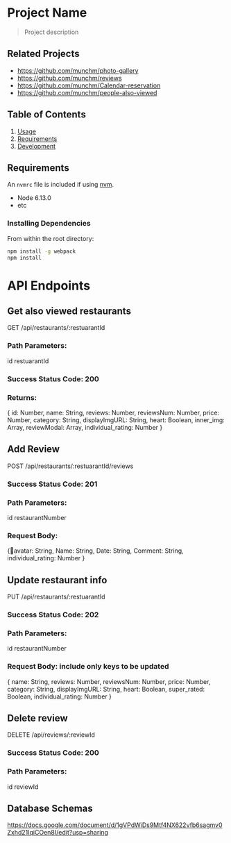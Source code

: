 # Project Name

> Project description

## Related Projects

 - https://github.com/munchm/photo-gallery
 - https://github.com/munchm/reviews
 - https://github.com/munchm/Calendar-reservation
 - https://github.com/munchm/people-also-viewed

## Table of Contents

1. [Usage](#Usage)
1. [Requirements](#requirements)
1. [Development](#development)



## Requirements

An `nvmrc` file is included if using [nvm](https://github.com/creationix/nvm).

- Node 6.13.0
- etc


### Installing Dependencies

From within the root directory:

```sh
npm install -g webpack
npm install
```

# API Endpoints

## Get also viewed restaurants
GET /api/restaurants/:restuarantId
### Path Parameters:
id restuarantId
### Success Status Code: 200
### Returns:
  {
  id: Number,
  name: String,
  reviews: Number,
  reviewsNum: Number,
  price: Number,
  category: String,
  displayImgURL: String,
  heart: Boolean,
  inner_img: Array,
  reviewModal: Array,
  individual_rating: Number
}

##  Add Review
POST /api/restaurants/:restuarantId/reviews
### Success Status Code: 201
### Path Parameters:
id restaurantNumber
### Request Body:
  {avatar: String,
    Name: String,
    Date: String,
    Comment: String,
    individual_rating: Number
    }

## Update restaurant info
PUT /api/restaurants/:restuarantId
### Success Status Code: 202
### Path Parameters:
id restaurantNumber
### Request Body: include only keys to be updated
 {
  name: String,
  reviews: Number,
  reviewsNum: Number,
  price: Number,
  category: String,
  displayImgURL: String,
  heart: Boolean,
  super_rated: Boolean,
  individual_rating: Number
}

## Delete review
DELETE /api/reviews/:reviewId
### Success Status Code: 200
### Path Parameters:
id reviewId

## Database Schemas
https://docs.google.com/document/d/1gVPdWiDs9Mtf4NX622vfb6sagmv0Zxhd21IqiCOen8I/edit?usp=sharing